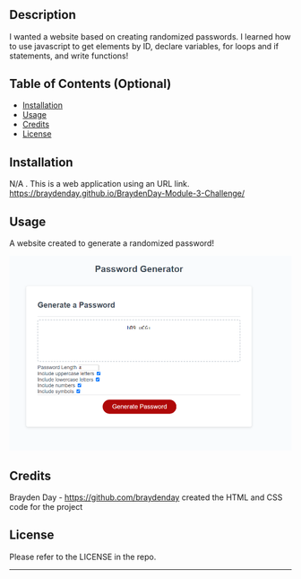 # <BraydenDay-Module-3-Challenge>

## Description

I wanted a website based on creating randomized passwords. I learned how to use javascript to get elements by ID, declare variables, for loops and if statements, and write functions!

## Table of Contents (Optional)

- [Installation](#installation)
- [Usage](#usage)
- [Credits](#credits)
- [License](#license)

## Installation

N/A . This is a web application using an URL link. https://braydenday.github.io/BraydenDay-Module-3-Challenge/

## Usage

A website created to generate a randomized password!

![top half of the page](/assets/Screenshot1.png?raw=true "Top Half of the URL Page")

## Credits

Brayden Day - https://github.com/braydenday created the HTML and CSS code for the project

## License

Please refer to the LICENSE in the repo.

---